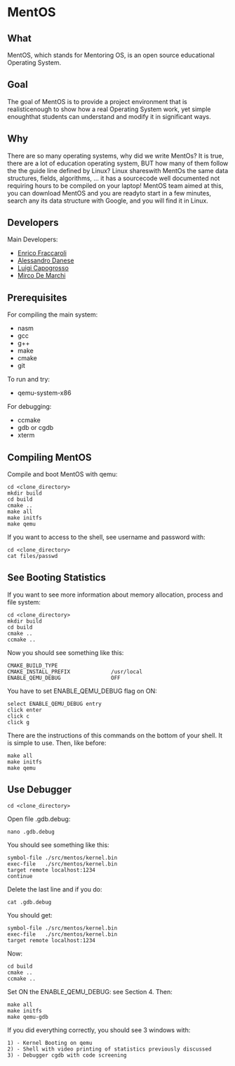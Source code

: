 MentOS
======

What
-----------------

MentOS, which stands for Mentoring OS, is an open source educational 
Operating System.

Goal
-----------------

The goal of MentOS is to provide a project environment that is realisticenough 
to show how a real Operating System work, yet simple enoughthat students can 
understand and modify it in significant ways.

Why
-----------------

There are so many operating systems, why did we write MentOs? 
It is true, there are a lot of education operating system, BUT how many of them 
follow the the guide line defined by Linux? Linux shareswith MentOs the same data 
structures, fields, algorithms, ... it has a sourcecode well documented not requiring 
hours to be compiled on your laptop! 
MentOS team aimed at this, you can download MentOS and you are readyto start in a few minutes, 
search any its data structure with Google, and you will find it in Linux.

Developers
----------------
Main Developers:

 * [Enrico Fraccaroli](https://github.com/Galfurian)
 * [Alessandro Danese](https://gitlab.com/ADanese)
 * [Luigi Capogrosso](https://github.com/luigicapogrosso)
 * [Mirco De Marchi](https://github.com/mircodemarchi)

Prerequisites
-----------------
For compiling the main system:

 * nasm
 * gcc
 * g++
 * make
 * cmake
 * git

To run and try:

 * qemu-system-x86

For debugging:

 * ccmake
 * gdb or cgdb
 * xterm

Compiling MentOS
-----------------
Compile and boot MentOS with qemu:

```
cd <clone_directory>
mkdir build
cd build
cmake ..
make all
make initfs
make qemu
```

If you want to access to the shell, see username and password with:
```
cd <clone_directory>
cat files/passwd
```

See Booting Statistics
-----------------

If you want to see more information about memory allocation, process and file system:
```
cd <clone_directory>
mkdir build
cd build
cmake ..
ccmake ..
```

Now you should see something like this:
```
CMAKE_BUILD_TYPE
CMAKE_INSTALL_PREFIX             /usr/local
ENABLE_QEMU_DEBUG                OFF
```

You have to set ENABLE_QEMU_DEBUG flag on ON:
```
select ENABLE_QEMU_DEBUG entry
click enter
click c
click g
```

There are the instructions of this commands on the bottom of your shell.
It is simple to use. Then, like before:
```
make all
make initfs
make qemu
```

Use Debugger
-----------------
```
cd <clone_directory>
```

Open file .gdb.debug:
```
nano .gdb.debug
```

You should see something like this:
```
symbol-file ./src/mentos/kernel.bin
exec-file   ./src/mentos/kernel.bin
target remote localhost:1234
continue
```

Delete the last line and if you do:
```
cat .gdb.debug
```

You should get:
```
symbol-file ./src/mentos/kernel.bin
exec-file   ./src/mentos/kernel.bin
target remote localhost:1234
```

Now:
```
cd build
cmake ..
ccmake ..
```

Set ON the ENABLE_QEMU_DEBUG: see Section 4. Then:
```
make all
make initfs
make qemu-gdb
```

If you did everything correctly, you should see 3 windows with:
```
1) - Kernel Booting on qemu
2) - Shell with video printing of statistics previously discussed
3) - Debugger cgdb with code screening
```
